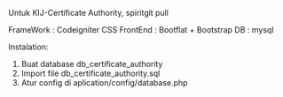 Untuk KIJ-Certificate Authority, spiritgit pull

FrameWork : Codeigniter
CSS FrontEnd : Bootflat + Bootstrap
DB : mysql

Instalation:
1. Buat database db_certificate_authority
2. Import file db_certificate_authority.sql
3. Atur config di aplication/config/database.php
